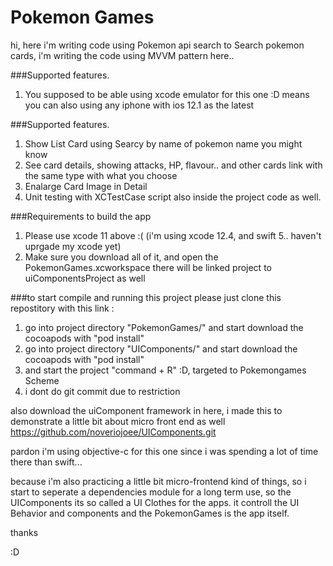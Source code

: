 # Pokemon Games

hi, here i'm writing code using Pokemon api search to Search pokemon cards,
i'm writing the code using MVVM pattern here..


###Supported features.
1. You supposed to be able using xcode emulator for this one :D means you can also using any iphone with ios 12.1 as the latest

###Supported features.
1. Show List Card using Searcy by name of pokemon name you might know
2. See card details, showing attacks, HP, flavour.. and other cards link with the same type with what you choose
3. Enalarge Card Image in Detail
4. Unit testing with XCTestCase script also inside the project code as well.

###Requirements to build the app
1. Please use xcode 11 above :( (i'm using xcode 12.4, and swift 5.. haven't uprgade my xcode yet)
2. Make sure you download all of it, and open the PokemonGames.xcworkspace there will be linked project to uiComponentsProject as well 


###to start compile and running this project
please just clone this repostitory with this link : 
1. go into project directory "PokemonGames/" and start download the cocoapods with "pod install"
2. go into project directory "UIComponents/" and start download the cocoapods with "pod install"
3. and start the project "command + R" :D, targeted to Pokemongames Scheme
5. i dont do git commit due to restriction

also download the uiComponent framework in here, i made this to demonstrate a little bit about micro front end as well
https://github.com/noveriojoee/UIComponents.git

pardon i'm using objective-c for this one since i was spending a lot of time there than swift...

because i'm also practicing a little bit micro-frontend kind of things, so i start to seperate a dependencies module for a long term use, so the UIComponents its so called a UI Clothes for the apps. it controll the UI Behavior and components
and the PokemonGames is the app itself.


thanks

:D

